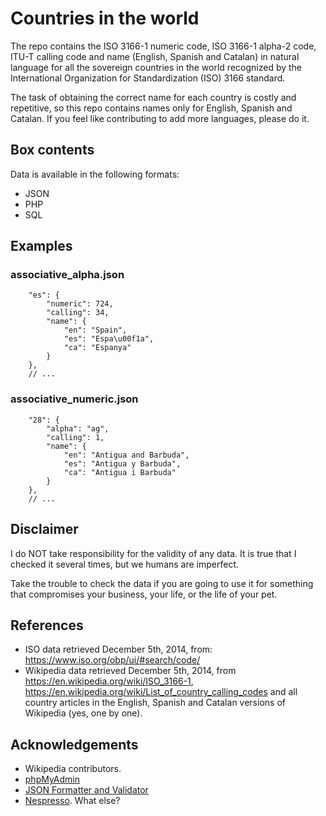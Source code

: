 # Countries in the world
The repo contains the ISO 3166-1 numeric code, ISO 3166-1 alpha-2 code, ITU-T calling code and name (English, Spanish and Catalan) in natural language for all the sovereign countries in the world recognized by the International Organization for Standardization (ISO) 3166 standard.

The task of obtaining the correct name for each country is costly and repetitive, so this repo contains names only for English, Spanish and Catalan. If you feel like contributing to add more languages, please do it.

## Box contents
Data is available in the following formats:

* JSON
* PHP
* SQL

## Examples
### associative_alpha.json
```
	"es": {
		"numeric": 724,
		"calling": 34,
		"name": {
			"en": "Spain",
			"es": "Espa\u00f1a",
			"ca": "Espanya"
		}
	},
	// ...
```

### associative_numeric.json
```
	"28": {
		"alpha": "ag",
		"calling": 1,
		"name": {
			"en": "Antigua and Barbuda",
			"es": "Antigua y Barbuda",
			"ca": "Antigua i Barbuda"
		}
	},
	// ...
```

## Disclaimer
I do NOT take responsibility for the validity of any data. It is true that I checked it several times, but we humans are imperfect.

Take the trouble to check the data if you are going to use it for something that compromises your business, your life, or the life of your pet.

## References
* ISO data retrieved December 5th, 2014, from: https://www.iso.org/obp/ui/#search/code/
* Wikipedia data retrieved December 5th, 2014, from https://en.wikipedia.org/wiki/ISO_3166-1, https://en.wikipedia.org/wiki/List_of_country_calling_codes and all country articles in the English, Spanish and Catalan versions of Wikipedia (yes, one by one).

## Acknowledgements
* Wikipedia contributors.
* [phpMyAdmin](http://www.phpmyadmin.net/)
* [JSON Formatter and Validator](http://jsonformatter.curiousconcept.com/)
* [Nespresso](http://www.nespresso.com/). What else?